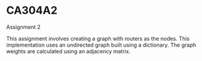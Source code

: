 # CA304A2
Assignment 2

This assignment involves creating a graph with routers as the nodes. This implementation uses an undirected graph built using a dictionary. The graph weights are calculated using an adjacency matrix.

